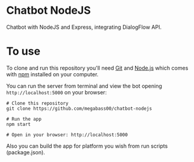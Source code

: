 # Chatbot NodeJS

Chatbot with NodeJS and Express, integrating DialogFlow API. 

# To use
To clone and run this repository you'll need [Git](https://git-scm.com) and [Node.js](https://nodejs.org/en/download/) which comes with [npm](http://npmjs.com) installed on your computer. 

You can run the server from terminal and view the bot opening `http://localhost:5000` on your browser:
~~~~
# Clone this repository
git clone https://github.com/megabass00/chatbot-nodejs

# Run the app
npm start

# Open in your browser: http://localhost:5000
~~~~

Also you can build the app for platform you wish from run scripts (package.json).